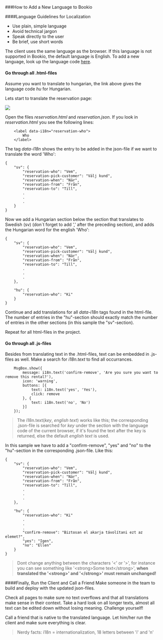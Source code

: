 ###How to Add a New Language to Bookio

####Language Guidelines for Localization
* Use plain, simple language
* Avoid technical jargon
* Speak directly to the user
* Be brief, use short words

The client uses the same language as the browser. If this language is not supported in Bookio, the default language is English. To add a new language, look up the language code <a href="http://www.metamodpro.com/browser-language-codes">here</a>.

<h4>Go through all .html-files</h4>
Assume you want to translate to hungarian, the link above gives the language code <i>hu</i> for Hungarian.

Lets start to translate the reservation page:

<img src="https://f.cloud.github.com/assets/4263707/1900821/67af8332-7c59-11e3-852a-15555ff3ee93.png"/>

Open the files <i>reservation.html</i> and <i>reservation.json</i>. If you look in <i>reservation.html</i> you see the following lines:

```
	<label data-i18n="reservation-who">
	    Who
	</label>
```

The tag <i>data-i18n</i> shows the entry to be added in the json-file if we want to translate the word 'Who':

```
{
	"sv": {
		"reservation-who": "Vem",
		"reservation-pick-customer": "Välj kund",
		"reservation-when": "När",
		"reservation-from": "Från",
		"reservation-to": "Till",
		.
		.
		.
	}	
}
```

Now we add a Hungarian section below the section that translates to Swedish (sv) (don´t forget to add ',' after the preceding section), and adds the Hungarian word for the english 'Who':

```
{
	"sv": {
		"reservation-who": "Vem",
		"reservation-pick-customer": "Välj kund",
		"reservation-when": "När",
		"reservation-from": "Från",
		"reservation-to": "Till",
		.
		.
		.
	},	
	
	"hu": {
		"reservation-who": "Ki"	
	}
}
```

Continue and add translations for all <i>data-i18n</i> tags found in the html-file. The number of entries in the "hu"-section should exactly match the number of entries in the other sections (in this sample the "sv"-section).

Repeat for all html-files in the project.

<h4>Go through all .js-files</h4>
Besides from translating text in the .html-files, text can be embedded in .js-files as well. Make a search for <i>i18n.text</i> to find all occurrances.

```
	MsgBox.show({
		message: i18n.text('confirm-remove', 'Are you sure you want to remove this rental?'),
		icon: 'warning',
		buttons: [{
			text: i18n.text('yes', 'Yes'),
			click: remove
		}, {
			text: i18n.text('no', 'No')
		}]
	});
```

>The i18n.text(<i>key</i>, <i>english text</i>) works like this; the corresponding .json-file is searched for <i>key</i> under the section with the language code of the current browser, if it's found the text after the key is returned, else the default <i>english text</i> is used.

In this sample we have to add a "confirm-remove", "yes" and "no" to the "hu"-section in the corresponding .json-file. Like this:

```
{
	"sv": {
		"reservation-who": "Vem",
		"reservation-pick-customer": "Välj kund",
		"reservation-when": "När",
		"reservation-from": "Från",
		"reservation-to": "Till",
		.
		.
		.
	},	
	
	"hu": {
		"reservation-who": "Ki"
		.
		.
		.
		"confirm-remove": "Biztosan el akarja távolítani ezt az elemet?",
		"yes": "Igen",
		"no": "Ellen"
	}
}
```

>Dont change anything between the characters '<' or '>', for instance you can see something like '&lt;strong>Some text&lt;/strong>', <strong>when translated the '&lt;strong>' and '&lt;/strong>' must remain unchanged!</strong>

####Finally, Run the Client and Call a Friend
Make someone in the team to build and deploy with the updated json-files.

Check all pages to make sure no text overflows and that all translations make sense in their context. Take a hard look on all longer texts, almost all text can be edited down without losing meaning. Challenge yourself!

Call a friend that is native to the translated language. Let him/her run the client and make sure everything is clear.

>Nerdy facts: i18n = internationalization, 18 letters between 'i' and 'n'
